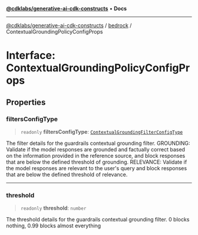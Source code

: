 [**@cdklabs/generative-ai-cdk-constructs**](../../../README.md) • **Docs**

***

[@cdklabs/generative-ai-cdk-constructs](../../../README.md) / [bedrock](../README.md) / ContextualGroundingPolicyConfigProps

# Interface: ContextualGroundingPolicyConfigProps

## Properties

### filtersConfigType

> `readonly` **filtersConfigType**: [`ContextualGroundingFilterConfigType`](../enumerations/ContextualGroundingFilterConfigType.md)

The filter details for the guardrails contextual grounding filter.
GROUNDING: Validate if the model responses are grounded and factually correct based on the information provided in the reference source,
and block responses that are below the defined threshold of grounding.
RELEVANCE: Validate if the model responses are relevant to the user's query and block responses
that are below the defined threshold of relevance.

***

### threshold

> `readonly` **threshold**: `number`

The threshold details for the guardrails contextual grounding filter.
0 blocks nothing, 0.99 blocks almost everything
